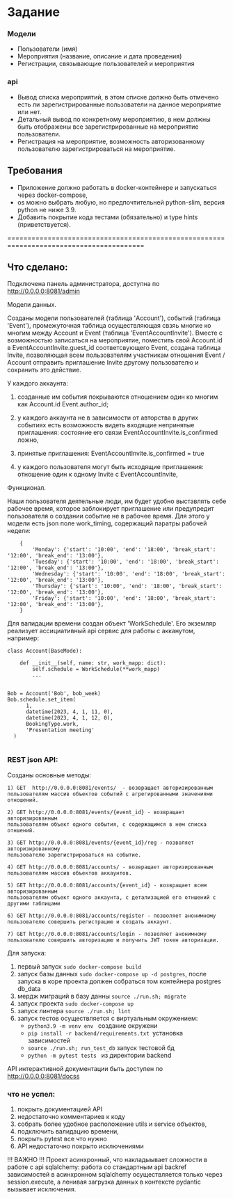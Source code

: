 # Задание

### Модели

* Пользователи (имя)
* Мероприятия (название, описание и дата проведения)
* Регистрации, связывающие пользователей и мероприятия

 

### api
* Вывод списка мероприятий, в этом списке должно быть отмечено есть ли зарегистрированные пользователи на данное мероприятие или нет.
* Детальный вывод по конкретному мероприятию, в нем должны быть отображены все зарегистрированные на мероприятие пользователи.
* Регистрация на мероприятие, возможность авторизованному пользователю зарегистрироваться на мероприятие.


## Требования
* Приложение должно работать в docker-контейнере и запускаться через docker-compose,
* os можно выбрать любую, но предпочтительней python-slim, версия python не ниже 3.9.
* Добавить покрытие кода тестами (обязательно) и type hints (приветствуется).

========================================================================================

## Что сделано:

Подключена панель администратора, доступна по http://0.0.0.0:8081/admin


Модели данных.

Созданы модели пользователей (таблица 'Account'), событий (таблица 'Event'), промежуточная таблица
осуществляющая свзяь многие ко многим между Account и Event (таблица 'EventAccountInvite'). Вместе с возможностью
записаться на мероприятие, поместить свой Account.id в EventAccountInvite.guest_id соответсвующего Event,
создана таблица Invite, позволяющая всем пользователям участникам отношения Event / Account отправить приглашение Invite
другому пользователю и сохранить это действие.

У каждого аккаунта:
1) cозданные им события покрываются отношением один ко многим как Account.id Event.author_id;

2) у каждого аккаунта не в зависимости от авторства в других событиях есть возможность видеть входящие
непринятые приглашения: состояние его связи EventAccountInvite.is_confirmed ложно,

3) принятые приглашения: EventAccountInvite.is_confirmed = true

4) у каждого пользователя могут быть исходящие приглашения: отношение 
      один к одному Invite с EventAccountInvite,

Функционал.

Наши пользователя деятельные люди, им будет удобно выставлять себе рабочее
время, которое заблокирует приглашение или предупредит пользователя о создании событие не в рабочее время.
Для этого у модели есть json поле work_timing, содержащий паратры рабочей недели:

```
    {
        'Monday': {'start': '10:00', 'end': '18:00', 'break_start': '12:00', 'break_end': '13:00'},
        'Tuesday': {'start': '10:00', 'end': '18:00', 'break_start': '12:00', 'break_end': '13:00'},
        'Wednesday': {'start': '10:00', 'end': '18:00', 'break_start': '12:00', 'break_end': '13:00'},
        'Thursday': {'start': '10:00', 'end': '18:00', 'break_start': '12:00', 'break_end': '13:00'},
        'Friday': {'start': '10:00', 'end': '18:00', 'break_start': '12:00', 'break_end': '13:00'},
    }
``` 

Для валидации времени создан объект 'WorkSchedule'. Его экземляр реализует
ассициативный api сервис для работы с акканутом, например:
```
class Account(BaseMode):
    
    def __init__(self, name: str, work_mapp: dict):
        self.schedule = WorkSchedule(**work_mapp)
        ...


Bob = Account('Bob', bob_week)
Bob.schedule.set_item(
      1,
      datetime(2023, 4, 1, 11, 0),
      datetime(2023, 4, 1, 12, 0),
      BookingType.work,
      'Presentation meeting'
  )
 
```

### REST json API:

Созданы основные методы:

    1) GET  http://0.0.0.0:8081/events/  - возвращает авторизированным
    пользователям массив объектов событий с агрегированными значениями отношений.

    2) GET http://0.0.0.0:8081/events/{event_id} - возвращает авторизированным
    пользователям объект одного события, с содержащимся в нем списка отншений.

    3) GET http://0.0.0.0:8081/events/{event_id}/reg - позволяет авторизированному
    пользователю зарегистрироваться на событие.
    
    4) GET http://0.0.0.0:8081/accounts/ - возвращает авторизированным
    пользователям массив объектов аккаунтов.

    5) GET http://0.0.0.0:8081/accounts/{event_id} - возвращает всем авторизированным
    пользователям объект одного аккаунта, с детализацией его отншений с другими таблицами

    6) GET http://0.0.0.0:8081/accounts/register - позволяет анонимному
    пользователю совершить регистрацию и создать аккаунт.

    7) GET http://0.0.0.0:8081/accounts/login - позволяет анонимному
    пользователю совершить авторизацию и получить JWT токен авторизации.
    
    
Для запуска:

1) первый запуск ```sudo docker-compose build```
2) запуск базы данных  ```sudo docker-compose up -d postgres```, после запуска
   в коре проекта должен собраться том контейнера postgres db_data
3) мердж миграций в базу данны ```source ./run.sh; migrate```
4) запуск проекта  ```sudo docker-compose up```
5) запуск линтера  ```source ./run.sh; lint```
5) запуск тестов осуществляется с виртуальным окружением:
   - ```python3.9 -m venv env ``` создание окружени
   - ```pip install -r backend/requirements.txt ```установка зависимостей
   - ```source ./run.sh; run_test_db``` запуск тестовой бд
   - ```python -m pytest tests ``` из директории backend


API интерактивной документации быть доступен по http://0.0.0.0:8081/docss


### что не успел:
1) покрыть документацией API
2) недостаточно комментариев к коду   
3) собрать более удобное расположение utils и service объектов,
4) подключить валидацию времени,
5) покрыть pytest все что нужно
6) API недостаточно покрыто исключениями

!!! ВАЖНО !!! Проект асинхронный, что накладыывает сложности в работе с api sqlalchemy:
работа со стандартным api backref зависимостей в асинхронном sqlalchemy осуществляется
только через session.execute, а ленивая загрузка данных в контексте pydantic вызывает
исключения.
